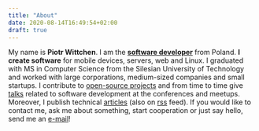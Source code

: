 ```yaml
---
title: "About"
date: 2020-08-14T16:49:54+02:00
draft: true
---
```


My name is **Piotr Wittchen**. I am the [**software developer**](/in) from Poland. **I create software** for mobile devices, servers, web and Linux. I graduated with MS in Computer Science from the Silesian University of Technology and worked with large corporations, medium-sized companies and small startups. I contribute to [open-source projects](/gh) and from time to time give [talks](/talks) related to software development at the conferences and meetups. Moreover, I publish technical [articles](/posts) (also on [rss](/posts/index.xml) feed). If you would like to contact me, ask me about something, start cooperation or just say hello, send me an [e-mail](mailto:piotr@wittchen.io)!
